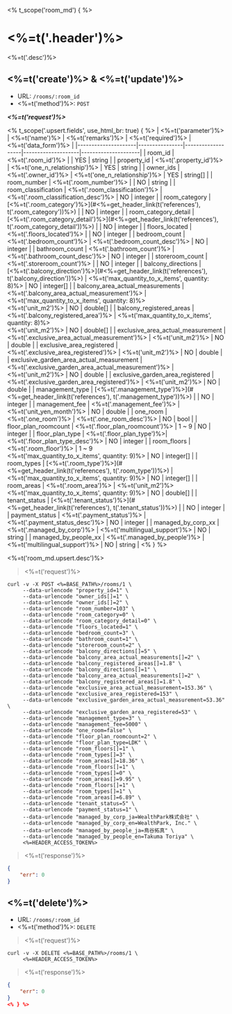 <% t_scope('room_md') { %>
# <%=t('.header')%>

<%=t('.desc')%>

## <%=t('create')%> & <%=t('update')%>

- URL: `/rooms/:room_id`
- <%=t('method')%>: `POST`

***<%=t('request')%>***

<% t_scope('.upsert.fields', use_html_br: true) { %>
| <%=t('parameter')%> | <%=t('name')%> | <%=t('remarks')%> | <%=t('required')%> | <%=t('data_form')%> |
|---------------------|----------------|-------------------|--------------------|---------------------|
| room_id | <%=t('.room_id')%> | | YES | string |
| property_id | <%=t('.property_id')%> | <%=t('one_n_relationship')%> | YES | string |
| owner_ids | <%=t('.owner_id')%> | <%=t('one_n_relationship')%> | YES | string[] |
| room_number | <%=t('.room_number')%> | | NO | string |
| room_classification | <%=t('.room_classification')%> | <%=t('.room_classification_desc')%>  | NO | integer |
| room_category | [<%=t('.room_category')%>](#<%=get_header_link(t('references'), t('.room_category'))%>) | | NO | integer |
| room_category_detail | [<%=t('.room_category_detail')%>](#<%=get_header_link(t('references'), t('.room_category_detail'))%>) | | NO | integer |
| floors_located | <%=t('.floors_located')%> | | NO | integer |
| bedroom_count | <%=t('.bedroom_count')%> | <%=t('.bedroom_count_desc')%> | NO | integer |
| bathroom_count | <%=t('.bathroom_count')%> | <%=t('.bathroom_count_desc')%> | NO | integer |
| storeroom_count | <%=t('.storeroom_count')%> | | NO | integer |
| balcony_directions | [<%=t('.balcony_direction')%>](#<%=get_header_link(t('references'), t('.balcony_direction'))%>) | <%=t('max_quantity_to_x_items', quantity: 8)%> | NO | integer[] |
| balcony_area_actual_measurements | <%=t('.balcony_area_actual_measurement')%> | <%=t('max_quantity_to_x_items', quantity: 8)%><br><%=t('unit_m2')%> | NO | double[] |
| balcony_registered_areas | <%=t('.balcony_registered_area')%> | <%=t('max_quantity_to_x_items', quantity: 8)%><br><%=t('unit_m2')%> | NO | double[] |
| exclusive_area_actual_measurement | <%=t('.exclusive_area_actual_measurement')%> | <%=t('unit_m2')%> | NO | double |
| exclusive_area_registered | <%=t('.exclusive_area_registered')%> | <%=t('unit_m2')%> | NO | double |
| exclusive_garden_area_actual_measurement | <%=t('.exclusive_garden_area_actual_measurement')%> | <%=t('unit_m2')%> | NO | double |
| exclusive_garden_area_registered | <%=t('.exclusive_garden_area_registered')%> | <%=t('unit_m2')%> | NO | double |
| management_type | [<%=t('.management_type')%>](#<%=get_header_link(t('references'), t('.management_type'))%>) | | NO | integer |
| management_fee | <%=t('.management_fee')%> | <%=t('unit_yen_month')%> | NO | double |
| one_room | <%=t('.one_room')%> | <%=t('.one_room_desc')%> | NO | bool |
| floor_plan_roomcount | <%=t('.floor_plan_roomcount')%> | 1 ~ 9 | NO | integer |
| floor_plan_type | <%=t('.floor_plan_type')%>| <%=t('.floor_plan_type_desc')%> | NO | integer |
| room_floors | <%=t('.room_floor')%> | 1 ~ 9<br><%=t('max_quantity_to_x_items', quantity: 9)%> | NO | integer[] |
| room_types | [<%=t('.room_type')%>](#<%=get_header_link(t('references'), t('.room_type'))%>) | <%=t('max_quantity_to_x_items', quantity: 9)%> | NO | integer[] |
| room_areas | <%=t('.room_area')%> | <%=t('unit_m2')%><br><%=t('max_quantity_to_x_items', quantity: 9)%> | NO | double[] |
| tenant_status | [<%=t('.tenant_status')%>](#<%=get_header_link(t('references'), t('.tenant_status'))%>) | | NO | integer |
| payment_status | <%=t('.payment_status')%> | <%=t('.payment_status_desc')%> | NO | integer |
| managed_by_corp_xx | <%=t('.managed_by_corp')%> | <%=t('multilingual_support')%> | NO | string |
| managed_by_people_xx | <%=t('.managed_by_people')%> | <%=t('multilingual_support')%> | NO | string |
<% } %>

<%=t('room_md.upsert.desc')%>

> <%=t('request')%>

```shell
curl -v -X POST <%=BASE_PATH%>/rooms/1 \
     --data-urlencode "property_id=1" \
     --data-urlencode "owner_ids[]=1" \
     --data-urlencode "owner_ids[]=2" \
     --data-urlencode "room_number=103" \
     --data-urlencode "room_category=0" \
     --data-urlencode "room_category_detail=0" \
     --data-urlencode "floors_located=1" \
     --data-urlencode "bedroom_count=3" \
     --data-urlencode "bathroom_count=1" \
     --data-urlencode "storeroom_count=2" \
     --data-urlencode "balcony_directions[]=5" \
     --data-urlencode "balcony_area_actual_measurements[]=2" \
     --data-urlencode "balcony_registered_areas[]=1.8" \
     --data-urlencode "balcony_directions[]=1" \
     --data-urlencode "balcony_area_actual_measurements[]=2" \
     --data-urlencode "balcony_registered_areas[]=1.8" \
     --data-urlencode "exclusive_area_actual_measurement=153.36" \
     --data-urlencode "exclusive_area_registered=153" \
     --data-urlencode "exclusive_garden_area_actual_measurement=53.36" \
     --data-urlencode "exclusive_garden_area_registered=53" \
     --data-urlencode "management_type=3" \
     --data-urlencode "management_fee=5000" \
     --data-urlencode "one_room=false" \
     --data-urlencode "floor_plan_roomcount=2" \
     --data-urlencode "floor_plan_type=LDK" \
     --data-urlencode "room_floors[]=1" \
     --data-urlencode "room_types[]=3" \
     --data-urlencode "room_areas[]=18.36" \
     --data-urlencode "room_floors[]=1" \
     --data-urlencode "room_types[]=0" \
     --data-urlencode "room_areas[]=9.95" \
     --data-urlencode "room_floors[]=1" \
     --data-urlencode "room_types[]=1" \
     --data-urlencode "room_areas[]=6.89" \
     --data-urlencode "tenant_status=5" \
     --data-urlencode "payment_status=1" \
     --data-urlencode "managed_by_corp_ja=WealthPark株式会社" \
     --data-urlencode "managed_by_corp_en=WealthPark, Inc." \
     --data-urlencode "managed_by_people_ja=鳥谷拓真" \
     --data-urlencode "managed_by_people_en=Takuma Toriya" \
     <%=HEADER_ACCESS_TOKEN%>
```

> <%=t('response')%>

```json
{
    "err": 0
}
```

## <%=t('delete')%>

- URL: `/rooms/:room_id`
- <%=t('method')%>: `DELETE`

> <%=t('request')%>

```shell
curl -v -X DELETE <%=BASE_PATH%>/rooms/1 \
     <%=HEADER_ACCESS_TOKEN%>
```

> <%=t('response')%>

```json
{
    "err": 0
}
<% } %>
